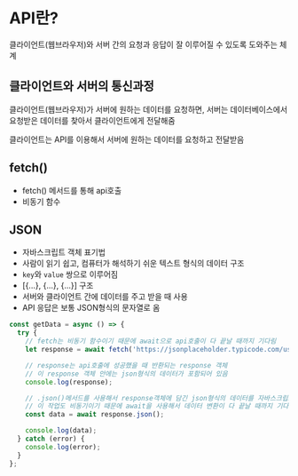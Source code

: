 # API란?

클라이언트(웹브라우저)와 서버 간의 요청과 응답이 잘 이루어질 수 있도록 도와주는 체계

## 클라이언트와 서버의 통신과정

클라이언트(웹브라우저)가 서버에 원하는 데이터를 요청하면, 서버는 데이터베이스에서 요청받은 데이터를 찾아서 클라이언트에게 전달해줌

클라이언트는 API를 이용해서 서버에 원하는 데이터를 요청하고 전달받음

## fetch()

- fetch() 메서드를 통해 api호출
- 비동기 함수

## JSON

- 자바스크립트 객체 표기법
- 사람이 읽기 쉽고, 컴퓨터가 해석하기 쉬운 텍스트 형식의 데이터 구조
- `key`와 `value` 쌍으로 이루어짐
- [{...}, {...}, {...}] 구조
- 서버와 클라이언트 간에 데이터를 주고 받을 때 사용
- API 응답은 보통 JSON형식의 문자열로 옴

```javascript
const getData = async () => {
  try {
    // fetch는 비동기 함수이기 때문에 await으로 api호출이 다 끝날 때까지 기다림
    let response = await fetch('https://jsonplaceholder.typicode.com/users');

    // response는 api호출에 성공했을 때 반환되는 response 객체
    // 이 response 객체 안에는 json형식의 데이터가 포함되어 있음
    console.log(response);

    // .json()메서드를 사용해서 response객체에 담긴 json형식의 데이터를 자바스크립트 객체로 변환
    // 이 작업도 비동기이기 때문에 await을 사용해서 데이터 변환이 다 끝날 때까지 기다림
    const data = await response.json();

    console.log(data);
  } catch (error) {
    console.log(error);
  }
};
```
